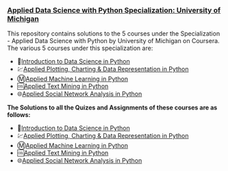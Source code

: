 ### [Applied Data Science with Python Specialization: University of Michigan](https://www.coursera.org/programs/jecrc-university-ma-mmj0q/browse?productId=xKZ-Rh0LEeaVXQ4hxYGBZw&productType=s12n&query=applied+data+science+with&showMiniModal=true)
This repository contains solutions to the 5 courses under the Specialization - Applied Data Science with Python by University of Michigan on Coursera.
The various 5 courses under this specialization are:
<ul>
<li>🔰<a href="https://www.coursera.org/learn/python-data-analysis/home/welcome">Introduction to Data Science in Python</a></li>
<li>💹<a href="https://www.coursera.org/learn/python-plotting/home/welcome">Applied Plotting, Charting & Data Representation in Python</a></li>
<li>Ⓜ<a href="https://www.coursera.org/learn/python-machine-learning/home/welcome">Applied Machine Learning in Python</a></li>
<li>🆒<a href="https://www.coursera.org/learn/python-text-mining/home/welcome">Applied Text Mining in Python</a></li>
<li>🌐<a href="https://www.coursera.org/learn/python-social-network-analysis/home/welcome">Applied Social Network Analysis in Python</a></li>
</ul>
<b>The Solutions to all the Quizes and Assignments of these courses are as follows:</b>
<ul>
<li>🔰<a href="https://github.com/Vaibhavabhaysharma/Introduction-to-Data-Science-with-Python-Coursera">Introduction to Data Science in Python</a></li>
<li>💹<a href="https://github.com/Vaibhavabhaysharma/Applied_Plotting_Charting_and_Data_Representation_in_Python">Applied Plotting, Charting & Data Representation in Python</a></li>
<li>Ⓜ<a href="https://github.com/Vaibhavabhaysharma/Coursera-Applied-Machine-Learning-with-Python-">Applied Machine Learning in Python</a></li>
<li>🆒<a href="https://github.com/Vaibhavabhaysharma/Applied-Text-Mining-in-Python">Applied Text Mining in Python</a></li>
<li>🌐<a href="https://github.com/Vaibhavabhaysharma/Applied-Social-Network-Analysis-in-Python">Applied Social Network Analysis in Python</a></li>  
